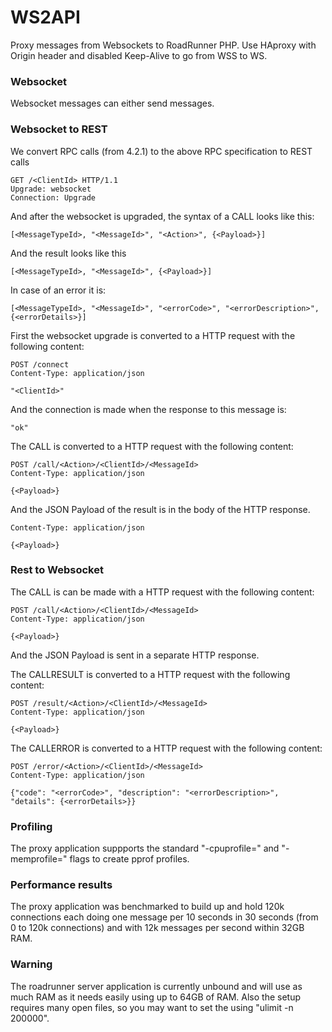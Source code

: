 # WS2API

Proxy messages from Websockets to RoadRunner PHP. Use HAproxy with Origin header and disabled Keep-Alive to go from WSS to WS.

### Websocket

Websocket messages can either send messages.

### Websocket to REST

We convert RPC calls (from 4.2.1) to the above RPC specification to REST calls

    GET /<ClientId> HTTP/1.1
    Upgrade: websocket
    Connection: Upgrade

And after the websocket is upgraded, the syntax of a CALL looks like this:

    [<MessageTypeId>, "<MessageId>", "<Action>", {<Payload>}]

And the result looks like this

    [<MessageTypeId>, "<MessageId>", {<Payload>}]

In case of an error it is:

    [<MessageTypeId>, "<MessageId>", "<errorCode>", "<errorDescription>", {<errorDetails>}]

First the websocket upgrade is converted to a HTTP request with the following content:

    POST /connect
    Content-Type: application/json

    "<ClientId>"
 
And the connection is made when the response to this message is:

    "ok"

The CALL is converted to a HTTP request with the following content:

    POST /call/<Action>/<ClientId>/<MessageId>
    Content-Type: application/json
    
    {<Payload>}
 
And the JSON Payload of the result is in the body of the HTTP response.

    Content-Type: application/json
    
    {<Payload>}

### Rest to Websocket

The CALL is can be made with a HTTP request with the following content:

    POST /call/<Action>/<ClientId>/<MessageId>
    Content-Type: application/json
    
    {<Payload>}

And the JSON Payload is sent in a separate HTTP response.

The CALLRESULT is converted to a HTTP request with the following content:

    POST /result/<Action>/<ClientId>/<MessageId>
    Content-Type: application/json
    
    {<Payload>}

The CALLERROR is converted to a HTTP request with the following content:

    POST /error/<Action>/<ClientId>/<MessageId>
    Content-Type: application/json
    
    {"code": "<errorCode>", "description": "<errorDescription>", "details": {<errorDetails>}}

### Profiling

The proxy application suppports the standard "-cpuprofile=" and "-memprofile=" flags to create pprof profiles.

### Performance results

The proxy application was benchmarked to build up and hold 120k connections each doing one message per 10 seconds
in 30 seconds (from 0 to 120k connections) and with 12k messages per second within 32GB RAM.

### Warning

The roadrunner server application is currently unbound and will use as much RAM as it needs easily using up to 64GB of RAM.
Also the setup requires many open files, so you may want to set the using "ulimit -n 200000".
